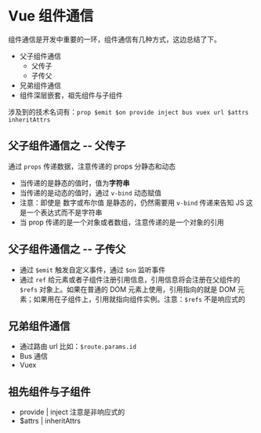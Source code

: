 # Vue 组件通信
组件通信是开发中重要的一环，组件通信有几种方式，这边总结了下。

- 父子组件通信
  - 父传子
  - 子传父
- 兄弟组件通信
- 组件深层嵌套，祖先组件与子组件

涉及到的技术名词有：`prop $emit $on provide inject bus vuex url $attrs inheritAttrs`

## 父子组件通信之 -- 父传子
通过 `props` 传递数据，注意传递的 props 分静态和动态
- 当传递的是静态的值时，值为**字符串**
- 当传递的是动态的值时，通过 `v-bind` 动态赋值
- 注意：即使是 数字或布尔值 是静态的，仍然需要用 `v-bind` 传递来告知 JS 这是一个表达式而不是字符串
- 当 prop 传递的是一个对象或者数组，注意传递的是一个对象的引用

## 父子组件通信之 -- 子传父
- 通过 `$emit` 触发自定义事件，通过 `$on` 监听事件 
- 通过 `ref` 给元素或者子组件注册引用信息，引用信息将会注册在父组件的 `$refs` 对象上。如果在普通的 DOM 元素上使用，引用指向的就是 DOM 元素；如果用在子组件上，引用就指向组件实例。注意：`$refs` 不是响应式的

## 兄弟组件通信
- 通过路由 url  比如：`$route.params.id`
- Bus 通信
- Vuex

## 祖先组件与子组件
- provide | inject 注意是非响应式的
- $attrs | inheritAttrs
